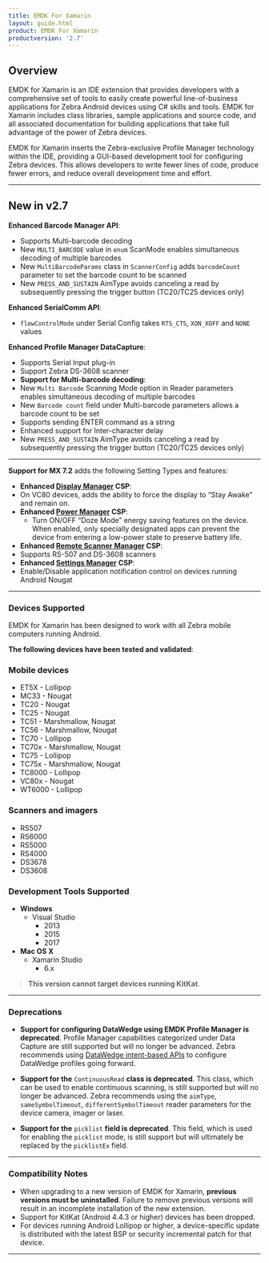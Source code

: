 ```yaml
---
title: EMDK For Xamarin
layout: guide.html
product: EMDK For Xamarin
productversion: '2.7'
---
```


## Overview

EMDK for Xamarin is an IDE extension that provides developers with a comprehensive set of tools to easily create powerful line-of-business applications for Zebra Android devices using C# skills and tools. EMDK for Xamarin includes class libraries, sample applications and source code, and all associated documentation for building applications that take full advantage of the power of Zebra devices.

EMDK for Xamarin inserts the Zebra-exclusive Profile Manager technology within the IDE, providing a GUI-based development tool for configuring Zebra devices. This allows developers to write fewer lines of code, produce fewer errors, and reduce overall development time and effort.

-----

## New in v2.7

**Enhanced Barcode Manager API**:

* Supports Multi-barcode decoding
* New `MULTI_BARCODE` value in `enum` ScanMode enables simultaneous decoding of multiple barcodes
* New `MultiBarcodeParams` class in `ScannerConfig` adds `barcodeCount` parameter to set the barcode count to be scanned
* New `PRESS_AND_SUSTAIN` AimType avoids canceling a read by subsequently pressing the trigger button (TC20/TC25 devices only)

**Enhanced SerialComm API**:

* `flowControlMode` under Serial Config takes `RTS_CTS`, `XON_XOFF` and `NONE` values

**Enhanced Profile Manager DataCapture**: 

* Supports Serial Input plug-in
* Support Zebra DS-3608 scanner
* **Support for Multi-barcode decoding**:
 * New `Multi Barcode` Scanning Mode option in Reader parameters enables simultaneous decoding of multiple barcodes
 * New `Barcode count` field under Multi-barcode parameters allows a barcode count to be set
* Supports sending ENTER command as a string
* Enhanced support for Inter-character delay
* New `PRESS_AND_SUSTAIN` AimType avoids canceling a read by subsequently pressing the trigger button (TC20/TC25 devices only)

-----

**Support for MX 7.2** adds the following Setting Types and features:
* **Enhanced [Display Manager](../../mx/displaymgr) CSP**:
 * On VC80 devices, adds the ability to force the display to “Stay Awake” and remain on.
* **Enhanced [Power Manager](../../mx/powermgr) CSP**:
	* Turn ON/OFF “Doze Mode” energy saving features on the device. When enabled, only specially designated apps can prevent the device from entering a low-power state to preserve battery life. 
* **Enhanced [Remote Scanner Manager](../../mx/remotescannermgr) CSP**:
 * Supports RS-507 and DS-3608 scanners
* **Enhanced [Settings Manager](../../mx/settingsmgr) CSP**:
 * Enable/Disable application notification control on devices running Android Nougat

<!-- 2/6/18- removed per eng. 
* **New [Audio Manager](../../mx/audio) CSP**:
 * Controls whether audio on a device plays only through a connected handset or through the handset and the built-in device speaker (supported on the Zebra VC80x only).
 -->

-----

### Devices Supported

EMDK for Xamarin has been designed to work with all Zebra mobile computers running Android. 

**The following devices have been tested and validated**:

### Mobile devices

* ET5X   - Lollipop
* MC33   - Nougat
* TC20   - Nougat
* TC25   - Nougat
* TC51   - Marshmallow, Nougat
* TC56   - Marshmallow, Nougat
* TC70   - Lollipop
* TC70x  - Marshmallow, Nougat
* TC75   - Lollipop
* TC75x  - Marshmallow, Nougat 
* TC8000 - Lollipop
* VC80x  - Nougat
* WT6000 - Lollipop

### Scanners and imagers

* RS507
* RS6000
* RS5000
* RS4000
* DS3678
* DS3608

### Development Tools Supported

* **Windows**
    * Visual Studio
        * 2013
        * 2015
        * 2017
* **Mac OS X**
    * Xamarin Studio
        * 6.x

> **This version cannot target devices running KitKat**. 

-----

### Deprecations

* **Support for configuring DataWedge using EMDK Profile Manager is deprecated**. Profile Manager capabilities categorized under Data Capture are still supported but will no longer be advanced. Zebra recommends using [DataWedge intent-based APIs](/datawedge) to configure DataWedge profiles going forward.

* **Support for the** `ContinuousRead` **class is deprecated**. This class, which can be used to enable continuous scanning, is still supported but will no longer be advanced. Zebra recommends using the `aimType`, `sameSymbolTimeout`, `differentSymbolTimeout` reader parameters for the device camera, imager or laser.

* **Support for the** `picklist` **field is deprecated**. This field, which is used for enabling the `picklist` mode, is still support but will ultimately be replaced by the `picklistEx` field. 

-----

### Compatibility Notes

* When upgrading to a new version of EMDK for Xamarin, **previous versions must be uninstalled**. Failure to remove previous versions will result in an incomplete installation of the new extension. 
* Support for KitKat (Android 4.4.3 or higher) devices has been dropped. 
* For devices running Android Lollipop or higher, a device-specific update is distributed with the latest BSP or security incremental patch for that device.

-----
